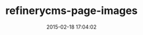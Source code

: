 ---
layout: post
title:  "refinerycms-page-images"
repo:   "refinery/refinerycms-page-images"
date:   2015-02-18 17:04:02
gemurl: https://github.com/refinery/refinerycms-page-images
---